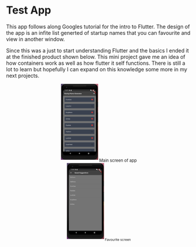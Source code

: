 # Test App

This app follows along Googles tutorial for the intro to Flutter. The
design of the app is an infite list generted of startup names that you
can favourite and view in another window. 

Since this was a just to start understanding Flutter and the basics I ended
it at the finished product shown below. This mini project gave me an idea of 
how containers work as well as how flutter it self functions. There is still
a lot to learn but hopefully I can expand on this knowledge some more in my 
next projects.

<div style="width:image width px; font-size:80%; text-align:center;">
<img src="https://github.com/khallman97/First_App/blob/master/images/Main_Screen.PNG" width="20%" height="20%" style="padding-bottom:0.5em;" /> Main screen of app <div/>
  
<div style="width:image width px; font-size:80%; text-align:center;">
<img src="https://github.com/khallman97/First_App/blob/master/images/Fav_Screen.PNG" width="20%" height="20%" style="padding-bottom:0.5em;" /> Favourite screen <div/>
  
 
